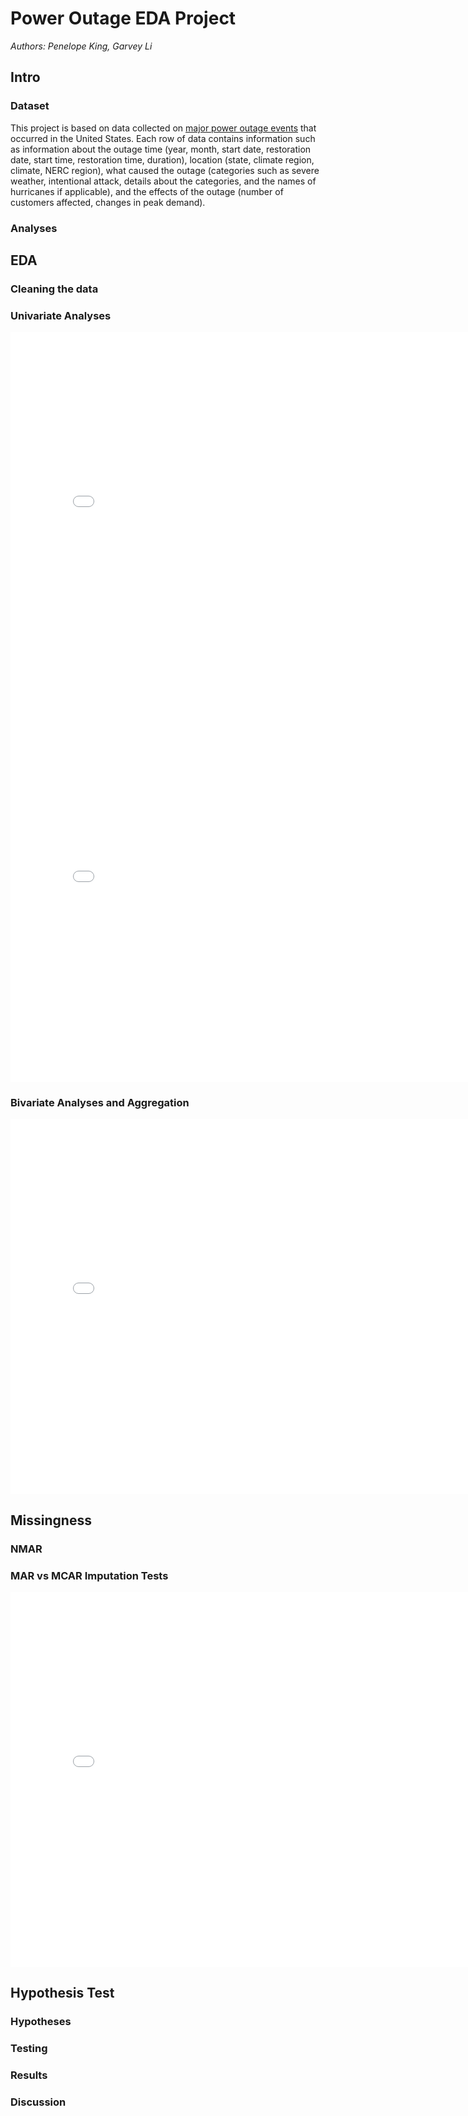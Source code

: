 # Power Outage EDA Project

*Authors: Penelope King, Garvey Li*


## Intro

### Dataset

This project is based on data collected on [major power outage events](https://www.sciencedirect.com/science/article/pii/S2352340918307182#t0005) that occurred in the United States. Each row of data contains information such as information about the outage time (year, month, start date, restoration date, start time, restoration time, duration), location (state, climate region, climate, NERC region), what caused the outage (categories such as severe weather, intentional attack, details about the categories, and the names of hurricanes if applicable), and the effects of the outage (number of customers affected, changes in peak demand).

### Analyses


## EDA

### Cleaning the data

### Univariate Analyses

<iframe src="resources/cause-dist.html" width=800 height=600 frameBorder=0></iframe>

<iframe src="resources/season-dist.html" width=800 height=600 frameBorder=0></iframe>

### Bivariate Analyses and Aggregation

<iframe src="resources/bar-cause-cat.html" width=800 height=600 frameBorder=0></iframe>

## Missingness

### NMAR

### MAR vs MCAR Imputation Tests

<iframe src="resources/missingness-cdfs.html" width=800 height=600 frameBorder=0></iframe>

## Hypothesis Test

### Hypotheses

### Testing

### Results

### Discussion







